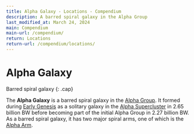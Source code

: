 ```yaml
---
title: Alpha Galaxy - Locations - Compendium
description: A barred spiral galaxy in the Alpha Group
last_modified_at: March 24, 2024
main: Compendium
main-url: /compendium/
return: Locations
return-url: /compendium/locations/
---
```


# Alpha Galaxy
Barred spiral galaxy
{: .cap}

The **Alpha Galaxy** is a barred spiral galaxy in the [Alpha Group](/compendium/locations/alpha-group/). It formed during [Early Genesis](/compendium/events/genesis/#early-genesis) as a solitary galaxy in the [Alpha Supercluster](/compendium/locations/alpha-supercluster/) in 2.65 billion BW before becoming part of the initial Alpha Group in 2.27 billion BW. As a barred spiral galaxy, it has two major spiral arms, one of which is the [Alpha Arm](/compendium/locations/alpha-arm/).